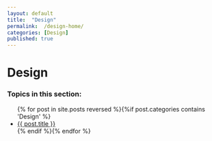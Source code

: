 ```yaml
---
layout: default
title:  "Design"
permalink:  /design-home/
categories: [Design]
published: true
---
```


<div data-type="part" class="hsecpart" data-hederis-type="hsecpart" id="design-home" data-pi-attrs="id: design-home" role="doc-part" title="Design"><h1 data-hederis-type="hblkchaptitle" class="hblkchaptitle" id="p2lDr3XVY">Design</h1>
    <h3>Topics in this section:</h3><ul class="">{% for post in site.posts reversed %}{%if post.categories contains 'Design' %}<li class=""><a class="" href="{{ post.url }}">{{ post.title }}</a></li>{% endif %}{% endfor %}</ul></div>
    